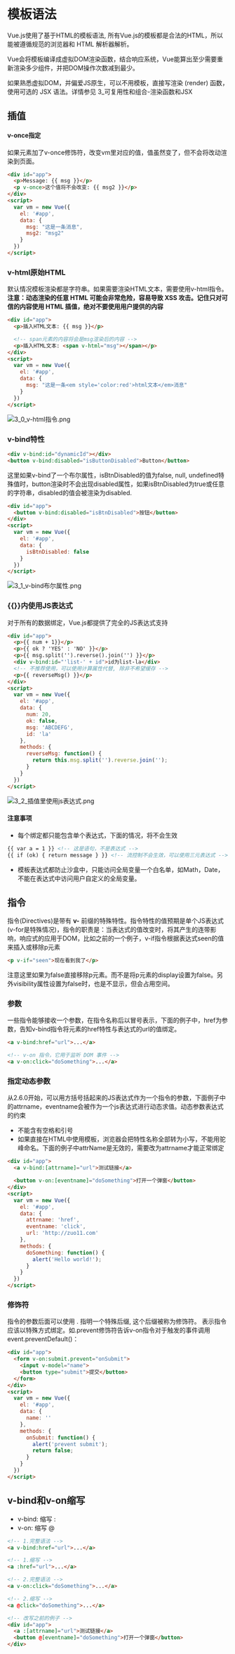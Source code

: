 # 模板语法
Vue.js使用了基于HTML的模板语法, 所有Vue.js的模板都是合法的HTML，所以能被遵循规范的浏览器和 HTML 解析器解析。

Vue会将模板编译成虚拟DOM渲染函数，结合响应系统，Vue能算出至少需要重新渲染多少组件，并把DOM操作次数减到最少。

如果熟悉虚拟DOM，并偏爱JS原生，可以不用模板，直接写渲染 (render) 函数，使用可选的 JSX 语法。详情参见 3_可复用性和组合-渲染函数和JSX

## 插值
#### v-once指定
如果元素加了v-once修饰符，改变vm里对应的值，值虽然变了，但不会将改动渲染到页面。
```html
<div id="app">
  <p>Message: {{ msg }}</p>
  <p v-once>这个值将不会改变: {{ msg2 }}</p>
</div>
<script>
  var vm = new Vue({
    el: '#app',
    data: {
      msg: "这是一条消息",
      msg2: "msg2"
    }
  })
</script>
```
### v-html原始HTML
默认情况模板渲染都是字符串。如果需要渲染HTML文本，需要使用v-html指令。**注意：动态渲染的任意 HTML 可能会非常危险，容易导致 XSS 攻击。记住只对可信的内容使用 HTML 插值，绝对不要使用用户提供的内容**
```html
<div id="app">
  <p>插入HTML文本: {{ msg }}</p>

  <!-- span元素的内容将会是msg渲染后的内容 -->
  <p>插入HTML文本: <span v-html="msg"></span></p>
</div>
<script>
  var vm = new Vue({
    el: '#app',
    data: {
      msg: "这是一条<em style='color:red'>html文本</em>消息"
    }
  })
</script>
```
![3_0_v-html指令.png](images/3_0_v-html指令.png)

### v-bind特性
```html
<div v-bind:id="dynamicId"></div>
<button v-bind:disabled="isButtonDisabled">Button</button>
```
这里如果v-bind了一个布尔属性，isBtnDisabled的值为false, null, undefined特殊值时，button渲染时不会出现disabled属性，如果isBtnDisabled为true或任意的字符串，disabled的值会被渲染为disabled.
```html
<div id="app">
  <button v-bind:disabled="isBtnDisabled">按钮</button>
</div>
<script>
  var vm = new Vue({
    el: '#app',
    data: {
      isBtnDisabled: false
    }
  })
</script>
```
![3_1_v-bind布尔属性.png](images/3_1_v-bind布尔属性.png)

### {{}}内使用JS表达式
对于所有的数据绑定，Vue.js都提供了完全的JS表达式支持
```html
<div id="app">
  <p>{{ num + 1}}</p>
  <p>{{ ok ? 'YES' : 'NO' }}</p>
  <p>{{ msg.split('').reverse().join('') }}</p>
  <div v-bind:id="'list-' + id">id为list-la</div>
  <!-- 不推荐使用，可以使用计算属性代替, 除非不希望缓存 -->
  <p>{{ reverseMsg() }}</p>
</div>
<script>
  var vm = new Vue({
    el: '#app',
    data: {
      num: 20,
      ok: false,
      msg: 'ABCDEFG',
      id: 'la'
    },
    methods: {
      reverseMsg: function() {
        return this.msg.split('').reverse.join('');
      }
    }
  })
</script>
```
![3_2_插值里使用js表达式.png](images/3_2_插值里使用js表达式.png)

#### 注意事项
- 每个绑定都只能包含单个表达式，下面的情况，将不会生效
```html
{{ var a = 1 }} <!-- 这是语句，不是表达式 -->
{{ if (ok) { return message } }} <!-- 流控制不会生效，可以使用三元表达式 -->
```
- 模板表达式都防止沙盒中，只能访问全局变量一个白名单，如Math，Date，不能在表达式中访问用户自定义的全局变量。

## 指令
指令(Directives)是带有 **v-** 前缀的特殊特性。指令特性的值预期是单个JS表达式(v-for是特殊情况)，指令的职责是：当表达式的值改变时，将其产生的连带影响，响应式的应用于DOM，比如之前的一个例子，v-if指令根据表达式seen的值来插入或移除p元素
```html
<p v-if="seen">现在看到我了</p>
```
注意这里如果为false直接移除p元素。而不是将p元素的display设置为false。另外visibility属性设置为false时，也是不显示，但会占用空间。
### 参数
一些指令能够接收一个参数，在指令名称后以冒号表示，下面的例子中，href为参数，告知v-bind指令将元素的href特性与表达式的url的值绑定。
```html
<a v-bind:href="url">...</a>

<!-- v-on 指令，它用于监听 DOM 事件 -->
<a v-on:click="doSomething">...</a>
```
### 指定动态参数
从2.6.0开始，可以用方括号括起来的JS表达式作为一个指令的参数，下面例子中的attrname，eventname会被作为一个js表达式进行动态求值。动态参数表达式的约束
- 不能含有空格和引号
- 如果直接在HTML中使用模板，浏览器会把特性名称全部转为小写，不能用驼峰命名。下面的例子中attrName是无效的，需要改为attrname才能正常绑定
```html
<div id="app">
  <a v-bind:[attrname]="url">测试链接</a>

  <button v-on:[eventname]="doSomething">打开一个弹窗</button>
</div>
<script>
  var vm = new Vue({
    el: '#app',
    data: {
      attrname: 'href',
      eventname: 'click',
      url: 'http://zuo11.com'
    },
    methods: {
      doSomething: function() {
        alert('Hello world!');
      }
    }
  })
</script>
```
### 修饰符
指令的参数后面可以使用 . 指明一个特殊后缀, 这个后缀被称为修饰符。 表示指令应该以特殊方式绑定。如.prevent修饰符告诉v-on指令对于触发的事件调用 event.preventDefault()：
```html
<div id="app">
  <form v-on:submit.prevent="onSubmit">
    <input v-model="name">
    <button type="submit">提交</button>
  </form>
</div>
<script>
  var vm = new Vue({
    el: '#app',
    data: {
      name: ''
    },
    methods: {
      onSubmit: function() {
        alert('prevent submit');
        return false;
      }
    }
  })
</script>
```
## v-bind和v-on缩写
- v-bind: 缩写 :
- v-on: 缩写 @
```html
<!-- 1.完整语法 -->
<a v-bind:href="url">...</a>

<!-- 1.缩写 -->
<a :href="url">...</a>

<!-- 2.完整语法 -->
<a v-on:click="doSomething">...</a>

<!-- 2.缩写 -->
<a @click="doSomething">...</a>

<!-- 改写之前的例子 -->
<div id="app">
  <a :[attrname]="url">测试链接</a>
  <button @[eventname]="doSomething">打开一个弹窗</button>
</div>
```
